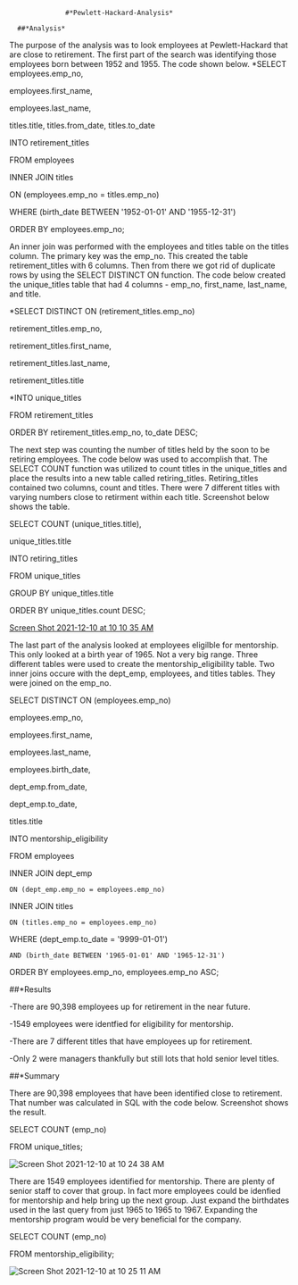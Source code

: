                   #*Pewlett-Hackard-Analysis*
                  
      ##*Analysis*
     
                  
  The purpose of the analysis was to look employees at Pewlett-Hackard that are close to retirement.  The first part of the search was identifying those employees born between 1952 and 1955.  The code shown below.
*SELECT employees.emp_no,

employees.first_name,

employees.last_name,

titles.title, titles.from_date, titles.to_date

INTO retirement_titles

FROM employees

INNER JOIN titles

ON (employees.emp_no = titles.emp_no)

WHERE (birth_date BETWEEN '1952-01-01' AND '1955-12-31')

ORDER BY employees.emp_no;

An inner join was performed with the employees and titles table on the titles column.  The primary key was the emp_no.  This created the table retirement_titles with 6 columns.
Then from there we got rid of duplicate rows by using the SELECT DISTINCT ON function.  The code below created the unique_titles table that had 4 columns - emp_no, first_name, last_name, and title.

*SELECT DISTINCT ON (retirement_titles.emp_no) 

retirement_titles.emp_no,

retirement_titles.first_name,

retirement_titles.last_name,

retirement_titles.title

*INTO unique_titles

FROM retirement_titles

ORDER BY retirement_titles.emp_no, to_date DESC;

The next step was counting the number of titles held by the soon to be retiring employees.  The code below was used to accomplish that.  The SELECT COUNT function was utilized to count titles in the unique_titles and place the results into a new table called retiring_titles.  Retiring_titles contained two columns, count and titles. There were 7 different titles with varying numbers close to retirment within each title.  Screenshot below shows the table.


SELECT COUNT (unique_titles.title),

unique_titles.title

INTO retiring_titles

FROM unique_titles

GROUP BY unique_titles.title

ORDER BY unique_titles.count DESC;

[Screen Shot 2021-12-10 at 10 10 35 AM](https://user-images.githubusercontent.com/85581208/145605197-c98468f2-6502-4e77-b172-2902b08cfacf.png)

The last part of the analysis looked at employees eligilble for mentorship.  This only looked at a birth year of 1965.  Not a very big range.  Three different tables were used to create the mentorship_eligibility table.  Two inner joins occure with the dept_emp, employees, and titles tables.  They were joined on the emp_no.

SELECT DISTINCT ON (employees.emp_no)

employees.emp_no,

employees.first_name,

employees.last_name,

employees.birth_date,

dept_emp.from_date,

dept_emp.to_date,

titles.title

INTO mentorship_eligibility

FROM employees

INNER JOIN dept_emp

	ON (dept_emp.emp_no = employees.emp_no)
	
INNER JOIN titles

	ON (titles.emp_no = employees.emp_no)
	
WHERE (dept_emp.to_date = '9999-01-01')

	AND (birth_date BETWEEN '1965-01-01' AND '1965-12-31')
	
ORDER BY employees.emp_no, employees.emp_no ASC;

##*Results

-There are 90,398 employees up for retirement in the near future.

-1549 employees were identfied for eligibility for mentorship.

-There are 7 different titles that have employees up for retirement.

-Only 2 were managers thankfully but still lots that hold senior level titles.


##*Summary

There are 90,398 employees that have been identified close to retirement.  That number was calculated in SQL with the code below.  Screenshot shows the result.


SELECT COUNT (emp_no)

FROM unique_titles;



![Screen Shot 2021-12-10 at 10 24 38 AM](https://user-images.githubusercontent.com/85581208/145607228-637533e2-f1cf-484e-b3b2-8d9cefe14451.png)


There are 1549 employees identified for mentorship.  There are plenty of senior staff to cover that group.  In fact more employees could be idenfied for mentorship and help bring up the next group. Just expand the birthdates used in the last query from just 1965 to 1965 to 1967.  Expanding the mentorship program would be very beneficial for the company.

SELECT COUNT (emp_no)

FROM mentorship_eligibility;

![Screen Shot 2021-12-10 at 10 25 11 AM](https://user-images.githubusercontent.com/85581208/145607334-384e348c-c829-497a-af8d-b08f729cd448.png)


